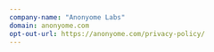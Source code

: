 ```yaml
---
company-name: "Anonyome Labs"
domain: anonyome.com
opt-out-url: https://anonyome.com/privacy-policy/
---
```





